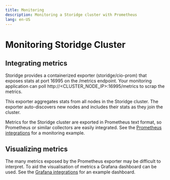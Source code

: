 ```yaml
---
title: Monitoring
description: Monitoring a Storidge cluster with Prometheus  
lang: en-US
---
```


# Monitoring Storidge Cluster

## Integrating metrics

Storidge provides a containerized exporter (storidge/cio-prom) that exposes stats at port 16995 on the /metrics endpoint. Your monitoring application can poll http://<CLUSTER_NODE_IP>:16995/metrics to scrap the metrics.

This exporter aggregates stats from all nodes in the Storidge cluster. The exporter auto-discovers new nodes and includes their stats as they join the cluster.

Metrics for the Storidge cluster are exported in Prometheus text format, so Prometheus or similar collectors are easily integrated. See the [Prometheus integrations](https://docs.storidge.com/integrations/prometheus.html) for a monitoring example.

## Visualizing metrics

The many metrics exposed by the Prometheus exporter may be difficult to interpret. To aid the visualisation of metrics a Grafana dashboard can be used. See the [Grafana integrations](https://docs.storidge.com/integrations/grafana.html) for an example dashboard.
